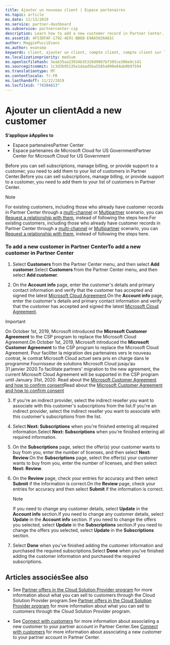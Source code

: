 ```yaml
---
title: Ajouter un nouveau client | Espace partenaires
ms.topic: article
ms.date: 11/13/2019
ms.service: partner-dashboard
ms.subservice: partnercenter-csp
description: Learn how to add a new customer record in Partner Center. Then, you can sell the customer subscriptions, manage billing, or provide customer support.
ms.assetid: 4F53DFAF-1792-4E91-BBEB-E9A65026A81C
author: MaggiePucciEvans
ms.author: evansma
keywords: client, ajouter un client, compte client, compte client sur l'Espace partenaires, clients, ajouter des clients, créer un compte client
ms.localizationpriority: medium
ms.openlocfilehash: 5eab35aa23934b35320d9067bf305ce306e9c141
ms.sourcegitcommit: 1c3d3b95135e1daad5ba5585a090e84ab0b97594
ms.translationtype: MT
ms.contentlocale: fr-FR
ms.lasthandoff: 11/22/2019
ms.locfileid: "74384613"
---
```

# <a name="add-a-new-customer"></a><span data-ttu-id="83d5c-105">Ajouter un client</span><span class="sxs-lookup"><span data-stu-id="83d5c-105">Add a new customer</span></span>

<span data-ttu-id="83d5c-106">**S’applique à**</span><span class="sxs-lookup"><span data-stu-id="83d5c-106">**Applies to**</span></span>

-  <span data-ttu-id="83d5c-107">Espace partenaires</span><span class="sxs-lookup"><span data-stu-id="83d5c-107">Partner Center</span></span>
-  <span data-ttu-id="83d5c-108">Espace partenaires de Microsoft Cloud for US Government</span><span class="sxs-lookup"><span data-stu-id="83d5c-108">Partner Center for Microsoft Cloud for US Government</span></span>

<span data-ttu-id="83d5c-109">Before you can sell subscriptions, manage billing, or provide support to a customer, you need to add them to your list of customers in Partner  Center.</span><span class="sxs-lookup"><span data-stu-id="83d5c-109">Before you can sell subscriptions, manage billing, or provide support to a customer, you need to add them to your list of customers in Partner  Center.</span></span>

>[!NOTE]
><span data-ttu-id="83d5c-110">For existing customers, including those who already have customer records in Partner Center through a [multi-channel](multichannel.md) or [Multipartner](multipartner.md) scenario, you can [Request a relationship with them](request-a-relationship-with-a-customer.md), instead of following the steps here.</span><span class="sxs-lookup"><span data-stu-id="83d5c-110">For existing customers, including those who already have customer records in Partner Center through a [multi-channel](multichannel.md) or [Multipartner](multipartner.md) scenario, you can [Request a relationship with them](request-a-relationship-with-a-customer.md), instead of following the steps here.</span></span>

### <a name="to-add-a-new-customer-in-partner-center"></a><span data-ttu-id="83d5c-111">To add a new customer in Partner Center</span><span class="sxs-lookup"><span data-stu-id="83d5c-111">To add a new customer in Partner Center</span></span>

1. <span data-ttu-id="83d5c-112">Select **Customers** from the Partner Center menu, and then select **Add customer**.</span><span class="sxs-lookup"><span data-stu-id="83d5c-112">Select **Customers** from the Partner Center menu, and then select **Add customer**.</span></span>

2. <span data-ttu-id="83d5c-113">On the **Account info** page, enter the customer's details and primary contact information and verify that the customer has accepted and signed the latest [Microsoft Cloud Agreement](agreements.md).</span><span class="sxs-lookup"><span data-stu-id="83d5c-113">On the **Account info** page, enter the customer's details and primary contact information and verify that the customer has accepted and signed the latest [Microsoft Cloud Agreement](agreements.md).</span></span>

>[!IMPORTANT] 
> <span data-ttu-id="83d5c-114">On October 1st, 2019, Microsoft introduced the **Microsoft Customer Agreement** to the CSP program to replace the Microsoft Cloud Agreement.</span><span class="sxs-lookup"><span data-stu-id="83d5c-114">On October 1st, 2019, Microsoft introduced the **Microsoft Customer Agreement** to the CSP program to replace the Microsoft Cloud Agreement.</span></span> <span data-ttu-id="83d5c-115">Pour faciliter la migration des partenaires vers le nouveau contrat, le contrat Microsoft Cloud actuel sera pris en charge dans le programme Fournisseur de solutions Microsoft Cloud jusqu’au 31 janvier 2020.</span><span class="sxs-lookup"><span data-stu-id="83d5c-115">To facilitate partners' migration to the new agreement, the current Microsoft Cloud Agreement will be supported in the CSP program until January 31st, 2020.</span></span> <span data-ttu-id="83d5c-116">Read about the [Microsoft Customer Agreement and how to confirm consent](confirm-customer-agreement.md)</span><span class="sxs-lookup"><span data-stu-id="83d5c-116">Read about the [Microsoft Customer Agreement and how to confirm consent](confirm-customer-agreement.md)</span></span>
  
3. <span data-ttu-id="83d5c-117">If you're an indirect provider, select the indirect reseller you want to associate with this customer's subscriptions from the list.</span><span class="sxs-lookup"><span data-stu-id="83d5c-117">If you're an indirect provider, select the indirect reseller you want to associate with this customer's subscriptions from the list.</span></span>

4. <span data-ttu-id="83d5c-118">Select **Next: Subscriptions** when you're finished entering all required information.</span><span class="sxs-lookup"><span data-stu-id="83d5c-118">Select **Next: Subscriptions** when you're finished entering all required information.</span></span>

5. <span data-ttu-id="83d5c-119">On the **Subscriptions** page, select the offer(s) your customer wants to buy from you, enter the number of licenses, and then select **Next: Review**.</span><span class="sxs-lookup"><span data-stu-id="83d5c-119">On the **Subscriptions** page, select the offer(s) your customer wants to buy from you, enter the number of licenses, and then select **Next: Review**.</span></span>

6. <span data-ttu-id="83d5c-120">On the **Review** page, check your entries for accuracy and then select **Submit** if the information is correct.</span><span class="sxs-lookup"><span data-stu-id="83d5c-120">On the **Review** page, check your entries for accuracy and then select **Submit** if the information is correct.</span></span>

    >[!NOTE]
    ><span data-ttu-id="83d5c-121">If you need to change any customer details, select **Update** in the **Account info** section.</span><span class="sxs-lookup"><span data-stu-id="83d5c-121">If you need to change any customer details, select **Update** in the **Account info** section.</span></span> <span data-ttu-id="83d5c-122">If you need to change the offers you selected, select **Update** in the **Subscriptions** section.</span><span class="sxs-lookup"><span data-stu-id="83d5c-122">If you need to change the offers you selected, select **Update** in the **Subscriptions** section.</span></span>

7. <span data-ttu-id="83d5c-123">Select **Done** when you've finished adding the customer information and purchased the required subscriptions.</span><span class="sxs-lookup"><span data-stu-id="83d5c-123">Select **Done** when you've finished adding the customer information and purchased the required subscriptions.</span></span>

## <a name="see-also"></a><span data-ttu-id="83d5c-124">Articles associés</span><span class="sxs-lookup"><span data-stu-id="83d5c-124">See also</span></span>

- <span data-ttu-id="83d5c-125">See [Partner offers in the Cloud Solution Provider program](csp-offers.md) for more information about what you can sell to customers through the Cloud Solution Provider program.</span><span class="sxs-lookup"><span data-stu-id="83d5c-125">See [Partner offers in the Cloud Solution Provider program](csp-offers.md) for more information about what you can sell to customers through the Cloud Solution Provider program.</span></span>

- <span data-ttu-id="83d5c-126">See [Connect with customers](customer-accounts.md) for more information about associating a new customer to your partner account in Partner Center.</span><span class="sxs-lookup"><span data-stu-id="83d5c-126">See [Connect with customers](customer-accounts.md) for more information about associating a new customer to your partner account in Partner Center.</span></span>